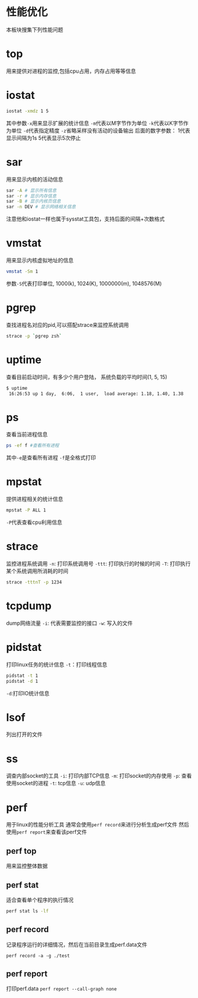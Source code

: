 # 性能优化
本板块搜集下列性能问题

# top
用来提供对进程的监控,包括cpu占用，内存占用等等信息

# iostat 

```sh
iostat -xmdz 1 5
```
其中参数`-x`用来显示扩展的统计信息
`-m`代表以M字节作为单位
`-k`代表以K字节作为单位
`-d`代表指定精度
`-z`省略采样没有活动的设备输出
后面的数字参数：
1代表显示间隔为1s
5代表显示5次停止


# sar
用来显示内核的活动信息
```sh
sar -A # 显示所有信息
sar -r # 显示内存信息
sar -B # 显示内核页信息
sar -n DEV # 显示网络相关信息
```
注意他和iostat一样也属于sysstat工具包，支持后面的间隔+次数格式

# vmstat
用来显示内核虚拟地址的信息
```sh
vmstat -Sm 1
```

参数`-S`代表打印单位, 1000(k), 1024(K), 1000000(m), 1048576(M)


# pgrep
查找进程名对应的pid,可以搭配strace来监控系统调用
```sh
strace -p `pgrep zsh`
```

# uptime
查看目前启动时间，有多少个用户登陆， 系统负载的平均时间(1, 5, 15)
```sh
$ uptime
 16:26:53 up 1 day,  6:06,  1 user,  load average: 1.18, 1.40, 1.38
```

# ps 
查看当前进程信息
```sh
ps -ef f #查看所有进程
```

其中`-e`是查看所有进程
`-f`是全格式打印

# mpstat
提供进程相关的统计信息

```sh
mpstat -P ALL 1
```
`-P`代表查看cpu利用信息
# strace
监控进程系统调用
`-n`: 打印系统调用号
`-ttt`: 打印执行的时候的时间
`-T`: 打印执行某个系统调用所消耗的时间
```sh
strace -tttnT -p 1234
```


# tcpdump
dump网络流量
`-i`: 代表需要监控的接口
`-w`: 写入的文件

# pidstat
打印linux任务的统计信息
`-t`：打印线程信息
```sh
pidstat -t 1
pidstat -d 1
```

`-d`:打印IO统计信息

# lsof
列出打开的文件

# ss
调查内部socket的工具
`-i`: 打印内部TCP信息
`-m`: 打印socket的内存使用
`-p`: 查看使用socket的进程
`-t`: tcp信息
`-u`: udp信息

# perf
用于linux的性能分析工具
通常会使用`perf record`来进行分析生成perf文件
然后使用`perf report`来查看该perf文件

## perf top
用来监控整体数据


## perf stat
适合查看单个程序的执行情况
```sh
perf stat ls -lf
```
## perf record
记录程序运行的详细情况，然后在当前目录生成perf.data文件

`perf record -a -g ./test`

## perf report
打印perf.data
`perf report --call-graph none`


